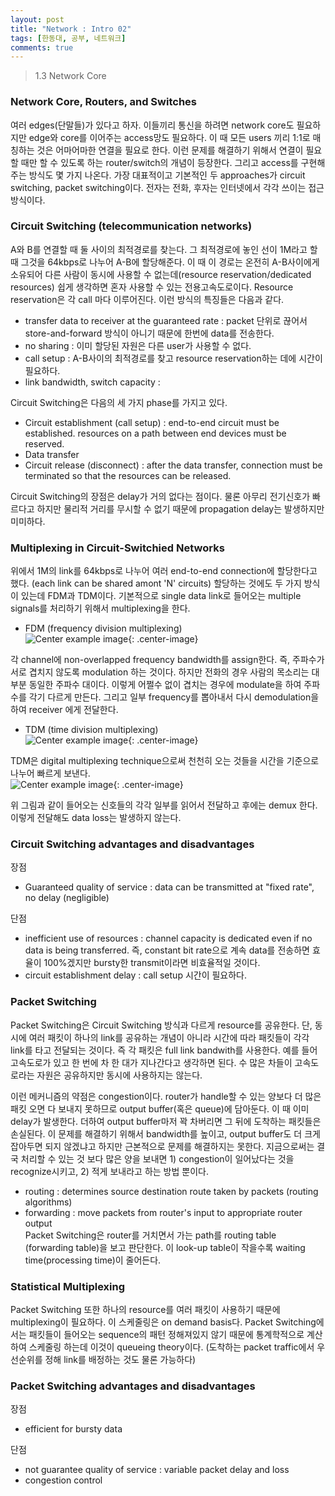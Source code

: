 ```yaml
---
layout: post
title: "Network : Intro 02"
tags: [한동대, 공부, 네트워크]
comments: true
---
```


> 1.3 Network Core  

### Network Core, Routers, and Switches
여러 edges(단말들)가 있다고 하자. 이들끼리 통신을 하려면 network core도 필요하지만 edge와 core를 이어주는 access망도 필요하다. 이 때 모든 users 끼리 1:1로 매칭하는 것은 어마어마한 연결을 필요로 한다. 이런 문제를 해결하기 위해서 연결이 필요할 때만 할 수 있도록 하는 router/switch의 개념이 등장한다. 그리고 access를 구현해주는 방식도 몇 가지 나온다. 가장 대표적이고 기본적인 두 approaches가 circuit switching, packet switching이다. 전자는 전화, 후자는 인터넷에서 각각 쓰이는 접근방식이다.  

### Circuit Switching (telecommunication networks)  
A와 B를 연결할 때 둘 사이의 최적경로를 찾는다. 그 최적경로에 놓인 선이 1M라고 할 때 그것을 64kbps로 나누어 A-B에 할당해준다. 이 때 이 경로는 온전히 A-B사이에게 소유되어 다른 사람이 동시에 사용할 수 없는데(resource reservation/dedicated resources) 쉽게 생각하면 혼자 사용할 수 있는 전용고속도로이다. Resource reservation은 각 call 마다 이루어진다. 이런 방식의 특징들은 다음과 같다.  
- transfer data to receiver at the guaranteed rate : packet 단위로 끊어서 store-and-forward 방식이 아니기 때문에 한번에 data를 전송한다.  
- no sharing : 이미 할당된 자원은 다른 user가 사용할 수 없다.  
- call setup : A-B사이의 최적경로를 찾고 resource reservation하는 데에 시간이 필요하다.  
- link bandwidth, switch capacity :  

Circuit Switching은 다음의 세 가지 phase를 가지고 있다.  
- Circuit establishment (call setup) : end-to-end circuit must be established. resources on a path between end devices must be reserved.  
- Data transfer  
- Circuit release (disconnect) : after the data transfer, connection must be terminated so that the resources can be released.  

Circuit Switching의 장점은 delay가 거의 없다는 점이다. 물론 아무리 전기신호가 빠르다고 하지만 물리적 거리를 무시할 수 없기 때문에 propagation delay는 발생하지만 미미하다.  

### Multiplexing in Circuit-Switchied Networks  
위에서 1M의 link를 64kbps로 나누어 여러 end-to-end connection에 할당한다고 했다. (each link can be shared amont 'N' circuits) 할당하는 것에도 두 가지 방식이 있는데 FDM과 TDM이다. 기본적으로 single data link로 들어오는 multiple signals를 처리하기 위해서 multiplexing을 한다.  

- FDM (frequency division multiplexing)  
![Center example image](https://user-images.githubusercontent.com/35067611/64088073-b4879780-cd7a-11e9-959a-f0fc446bbd67.png "Center"){: .center-image}  

각 channel에 non-overlapped frequency bandwidth를 assign한다. 즉, 주파수가 서로 겹치지 않도록 modulation 하는 것이다. 하지만 전화의 경우 사람의 목소리는 대부분 동일한 주파수 대이다. 이렇게 어쩔수 없이 겹치는 경우에 modulate을 하여 주파수를 각기 다르게 만든다. 그리고 일부 frequency를 뽑아내서 다시 demodulation을 하여 receiver 에게 전달한다.  

- TDM (time division multiplexing)  
![Center example image](https://user-images.githubusercontent.com/35067611/64088094-d08b3900-cd7a-11e9-9a05-4d70ce664617.png "Center"){: .center-image}  

TDM은 digital multiplexing technique으로써 천천히 오는 것들을 시간을 기준으로 나누어 빠르게 보낸다.  
![Center example image](https://user-images.githubusercontent.com/35067611/64088163-28c23b00-cd7b-11e9-8f0a-2ecdc2f4ecb2.png "Center"){: .center-image}  

위 그림과 같이 들어오는 신호들의 각각 일부를 읽어서 전달하고 후에는 demux 한다. 이렇게 전달해도 data loss는 발생하지 않는다.  

### Circuit Switching advantages and disadvantages  
장점  
- Guaranteed quality of service : data can be transmitted at "fixed rate", no delay (negligible)  

단점  
- inefficient use of resources : channel capacity is dedicated even if no data is being transferred. 즉, constant bit rate으로 계속 data를 전송하면 효율이 100%겠지만 bursty한 transmit이라면 비효율적일 것이다.  
- circuit establishment delay : call setup 시간이 필요하다.  

### Packet Switching  
Packet Switching은 Circuit Switching 방식과 다르게 resource를 공유한다. 단, 동시에 여러 패킷이 하나의 link를 공유하는 개념이 아니라 시간에 따라 패킷들이 각각 link를 타고 전달되는 것이다. 즉 각 패킷은 full link bandwith를 사용한다. 예를 들어 고속도로가 있고 한 번에 차 한 대가 지나간다고 생각하면 된다. 수 많은 차들이 고속도로라는 자원은 공유하지만 동시에 사용하지는 않는다.  

이런 메커니즘의 약점은 congestion이다. router가 handle할 수 있는 양보다 더 많은 패킷 오면 다 보내지 못하므로 output buffer(혹은 queue)에 담아둔다. 이 때 이미 delay가 발생한다. 더하여 output buffer마저 꽉 차버리면 그 뒤에 도착하는 패킷들은 손실된다. 이 문제를 해결하기 위해서 bandwidth를 높이고, output buffer도 더 크게 잡아두면 되지 않겠냐고 하지만 근본적으로 문제를 해결하지는 못한다. 지금으로써는 결국 처리할 수 있는 것 보다 많은 양을 보내면 1) congestion이 일어났다는 것을 recognize시키고, 2) 적게 보내라고 하는 방법 뿐이다.  

- routing : determines source destination route taken by packets (routing algorithms)  
- forwarding : move packets from router's input to appropriate router output  
Packet Switching은 router를 거치면서 가는 path를 routing table (forwarding table)을 보고 판단한다. 이 look-up table이 작을수록 waiting time(processing time)이 줄어든다.  

### Statistical Multiplexing  
Packet Switching 또한 하나의 resource를 여러 패킷이 사용하기 때문에 multiplexing이 필요하다. 이 스케줄링은 on demand basis다. Packet Switching에서는 패킷들이 들어오는 sequence의 패턴 정해져있지 않기 때문에 통계학적으로 계산하여 스케줄링 하는데 이것이 queueing theory이다. (도착하는 packet traffic에서 우선순위를 정해 link를 배정하는 것도 물론 가능하다)  

### Packet Switching advantages and disadvantages  
장점  
- efficient for bursty data  

단점  
- not guarantee quality of service : variable packet delay and loss  
- congestion control  
